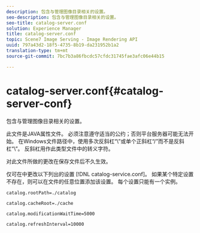 ```yaml
---
description: 包含与管理图像目录相关的设置。
seo-description: 包含与管理图像目录相关的设置。
seo-title: catalog-server.conf
solution: Experience Manager
title: catalog-server.conf
topic: Scene7 Image Serving - Image Rendering API
uuid: 797a43d2-18f5-4735-8b19-da231952b1a2
translation-type: tm+mt
source-git-commit: 7bc7b3a86fbcdc57cfdc31745fae3afc06e44b15

---
```



# catalog-server.conf{#catalog-server-conf}

包含与管理图像目录相关的设置。

此文件是JAVA属性文件。 必须注意遵守适当的公约；否则平台服务器可能无法开始。 在Windows文件路径中，使用多次反斜杠“\\”或单个正斜杠“/”而不是反斜杠“\”。 反斜杠用作此类型文件中的转义字符。

对此文件所做的更改在保存文件后不久生效。

仅可在中更改以下列出的设置 [!DNL catalog-service.conf]。 如果某个特定设置不存在，则可以在文件的任意位置添加该设置。 每个设置只能有一个实例。

`catalog.rootPath=./catalog`

`catalog.cacheRoot=./cache`

`catalog.modificationWaitTime=5000`

`catalog.refreshInterval=10000`
